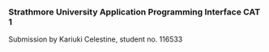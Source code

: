 ### Strathmore University Application Programming Interface CAT 1

Submission by Kariuki Celestine, student no. 116533
